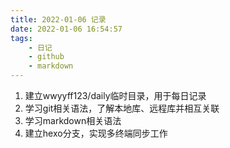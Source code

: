 ```yaml
---
title: 2022-01-06 记录
date: 2022-01-06 16:54:57
tags: 
    - 日记
    - github
    - markdown
---
```

1. 建立wwyyff123/daily临时目录，用于每日记录
2. 学习git相关语法，了解本地库、远程库并相互关联
3. 学习markdown相关语法
4. 建立hexo分支，实现多终端同步工作